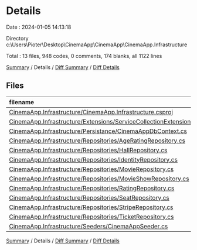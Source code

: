 # Details

Date : 2024-01-05 14:13:18

Directory c:\\Users\\Pioter\\Desktop\\CinemaApp\\CinemaApp\\CinemaApp.Infrastructure

Total : 13 files,  948 codes, 0 comments, 174 blanks, all 1122 lines

[Summary](results.md) / Details / [Diff Summary](diff.md) / [Diff Details](diff-details.md)

## Files
| filename | language | code | comment | blank | total |
| :--- | :--- | ---: | ---: | ---: | ---: |
| [CinemaApp.Infrastructure/CinemaApp.Infrastructure.csproj](/CinemaApp.Infrastructure/CinemaApp.Infrastructure.csproj) | XML | 23 | 0 | 5 | 28 |
| [CinemaApp.Infrastructure/Extensions/ServiceCollectionExtension.cs](/CinemaApp.Infrastructure/Extensions/ServiceCollectionExtension.cs) | C# | 38 | 0 | 7 | 45 |
| [CinemaApp.Infrastructure/Persistance/CinemaAppDbContext.cs](/CinemaApp.Infrastructure/Persistance/CinemaAppDbContext.cs) | C# | 60 | 0 | 14 | 74 |
| [CinemaApp.Infrastructure/Repositories/AgeRatingRepository.cs](/CinemaApp.Infrastructure/Repositories/AgeRatingRepository.cs) | C# | 21 | 0 | 5 | 26 |
| [CinemaApp.Infrastructure/Repositories/HallRepository.cs](/CinemaApp.Infrastructure/Repositories/HallRepository.cs) | C# | 20 | 0 | 5 | 25 |
| [CinemaApp.Infrastructure/Repositories/IdentityRepository.cs](/CinemaApp.Infrastructure/Repositories/IdentityRepository.cs) | C# | 98 | 0 | 23 | 121 |
| [CinemaApp.Infrastructure/Repositories/MovieRepository.cs](/CinemaApp.Infrastructure/Repositories/MovieRepository.cs) | C# | 62 | 0 | 14 | 76 |
| [CinemaApp.Infrastructure/Repositories/MovieShowRepository.cs](/CinemaApp.Infrastructure/Repositories/MovieShowRepository.cs) | C# | 104 | 0 | 20 | 124 |
| [CinemaApp.Infrastructure/Repositories/RatingRepository.cs](/CinemaApp.Infrastructure/Repositories/RatingRepository.cs) | C# | 35 | 0 | 7 | 42 |
| [CinemaApp.Infrastructure/Repositories/SeatRepository.cs](/CinemaApp.Infrastructure/Repositories/SeatRepository.cs) | C# | 26 | 0 | 5 | 31 |
| [CinemaApp.Infrastructure/Repositories/StripeRepository.cs](/CinemaApp.Infrastructure/Repositories/StripeRepository.cs) | C# | 65 | 0 | 12 | 77 |
| [CinemaApp.Infrastructure/Repositories/TicketRepository.cs](/CinemaApp.Infrastructure/Repositories/TicketRepository.cs) | C# | 197 | 0 | 41 | 238 |
| [CinemaApp.Infrastructure/Seeders/CinemaAppSeeder.cs](/CinemaApp.Infrastructure/Seeders/CinemaAppSeeder.cs) | C# | 199 | 0 | 16 | 215 |

[Summary](results.md) / Details / [Diff Summary](diff.md) / [Diff Details](diff-details.md)
